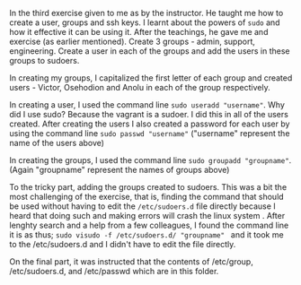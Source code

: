 In the third exercise given to me as by the instructor. He taught me how to create a user, groups and ssh keys. I learnt about the powers of `sudo` and how it effective it can be using it. After the teachings, he gave me and exercise (as earlier mentioned). Create 3 groups - admin, support, engineering. Create a user in each of the groups and add the users in these groups to sudoers. 

In creating my groups, I capitalized the first letter of each group and created users - Victor, Osehodion and Anolu in each of the group respectively. 

In creating a user, I used the command line `sudo useradd "username"`. Why did I use sudo? Because the vagrant is a sudoer. I did this in all of the users created. After creating the users I also created a password for each user by using the command line `sudo passwd "username"` ("username" represent the name of the users above)

In creating the groups, I used the command line `sudo groupadd "groupname"`. (Again "groupname" represent the names of groups above)

To the tricky part, adding the groups created to sudoers. This was a bit the most challenging of the exercise, that is, finding the command that should be used without having to edit the `/etc/sudoers.d` file directly because I heard that doing such and making errors will crash the linux system . After lenghty search and a help from a few colleagues, I found the command line it is as thus; `sudo visudo -f /etc/sudoers.d/ "groupname" `  and it took me to the /etc/sudoers.d and I didn't have to edit the file directly. 

On the final part, it was instructed that the contents of /etc/group, /etc/sudoers.d, and /etc/passwd which are in this folder. 
